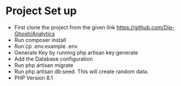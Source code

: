 # Project Set up
- First clone the project from the given link https://github.com/Dip-Ghosh/Analytics
- Run composer install
- Run cp .env.example .env
- Generate Key by running php artisan key:generate
- Add the Database configuration
- Run php artisan migrate
- Run php artisan db:seed. This will create random data.
- PHP Version 8.1 
